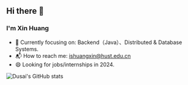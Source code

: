 ## Hi there 👋


<!--
**isHuangXin/isHuangXin** is a ✨ _special_ ✨ repository because its `README.md` (this file) appears on your GitHub profile.

Here are some ideas to get you started:

- 🔭 I’m currently working on ...
- 🌱 I’m currently learning ...
- 👯 I’m looking to collaborate on ...
- 🤔 I’m looking for help with ...
- 💬 Ask me about ...
- 📫 How to reach me: ...
- 😄 Pronouns: ...
- ⚡ Fun fact: ...
-->


<!-- - 🍊 I will continue postgraduate study in computer science at Huazhong University of Science and Technology this September.
- 📚 My research interests: Machine Learning, Compilation principle, Natural Language Processing for Code(NLP4Code).
- 💻 I’m currently working on designing and code-to-code matching algorithm.-->
<!-- - 💻 My current interests: Natural Language Processing for Code(NLP4Code), Compilers Principles. -->
### I'm Xin Huang

- 🔭 Currently focusing on: Backend（Java）、Distributed & Database Systems.
- 📬 How to reach me: ishuangxin@hust.edu.cn
- 😄 Looking for jobs/internships in 2024.


![Dusai's GitHub stats](https://github-readme-stats.vercel.app/api?username=isHuangXin)
